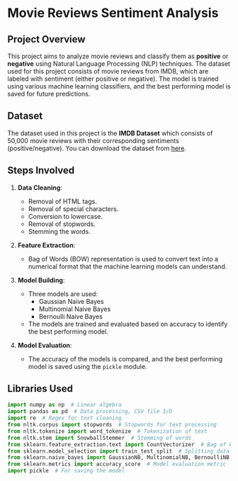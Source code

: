 # Movie Reviews Sentiment Analysis

## Project Overview
This project aims to analyze movie reviews and classify them as **positive** or **negative** using Natural Language Processing (NLP) techniques. The dataset used for this project consists of movie reviews from IMDB, which are labeled with sentiment (either positive or negative). The model is trained using various machine learning classifiers, and the best performing model is saved for future predictions.

## Dataset
The dataset used in this project is the **IMDB Dataset** which consists of 50,000 movie reviews with their corresponding sentiments (positive/negative). You can download the dataset from [here](https://www.kaggle.com/datasets/lakshmi25npathi/imdb-dataset-of-50k-movie-reviews).

## Steps Involved
1. **Data Cleaning**:
    - Removal of HTML tags.
    - Removal of special characters.
    - Conversion to lowercase.
    - Removal of stopwords.
    - Stemming the words.

2. **Feature Extraction**:
    - Bag of Words (BOW) representation is used to convert text into a numerical format that the machine learning models can understand.

3. **Model Building**:
    - Three models are used:
        - Gaussian Naive Bayes
        - Multinomial Naive Bayes
        - Bernoulli Naive Bayes
    - The models are trained and evaluated based on accuracy to identify the best performing model.

4. **Model Evaluation**:
    - The accuracy of the models is compared, and the best performing model is saved using the `pickle` module.

## Libraries Used
```python
import numpy as np  # Linear algebra
import pandas as pd  # Data processing, CSV file I/O
import re  # Regex for text cleaning
from nltk.corpus import stopwords  # Stopwords for text processing
from nltk.tokenize import word_tokenize  # Tokenization of text
from nltk.stem import SnowballStemmer  # Stemming of words
from sklearn.feature_extraction.text import CountVectorizer  # Bag of Words model
from sklearn.model_selection import train_test_split  # Splitting data into training and testing sets
from sklearn.naive_bayes import GaussianNB, MultinomialNB, BernoulliNB  # Naive Bayes classifiers
from sklearn.metrics import accuracy_score  # Model evaluation metric
import pickle  # For saving the model
